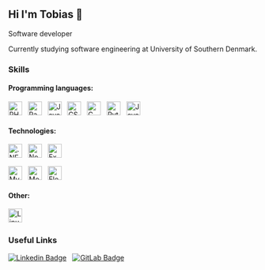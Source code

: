 ## Hi I'm Tobias 👋
Software developer

Currently studying software engineering at University of Southern Denmark.


### Skills
#### Programming languages:
<img src="https://img.shields.io/badge/PHP-282C34?logo=php&style=for-the-badge&link=https://github.com/Tubnielsen?tab=repositories&q=&type=&language=php&sort=" alt="PHP logo" title="PHP" height="28" /> &nbsp;
<img src="https://img.shields.io/badge/Pascal-282C34?logo=pascal&style=for-the-badge&link=https://github.com/Tubnielsen?tab=repositories&q=&type=&language=pascal&sort=" alt="Pascal logo" title="Pascal" height="28" /> &nbsp;
<img src="https://img.shields.io/badge/JavaScript-282C34?logo=javascript&style=for-the-badge&link=https://github.com/Tubnielsen?tab=repositories&q=&type=&language=javascript&sort=" alt="JavaScript logo" title="JavaScript" height="28" /> &nbsp;
<img src="https://img.shields.io/badge/C%23-282C34?logo=csharp&style=for-the-badge&link=https://github.com/Tubnielsen?tab=repositories&q=&type=&language=csharp&sort=" alt="CSharp logo" title="C#" height="28" /> &nbsp;
<img src="https://img.shields.io/badge/C-282C34?logo=C&style=for-the-badge&logoColor=white&link=https://github.com/Tubnielsen?tab=repositories&q=c&type=&language=&sort=" alt="C logo" title="C language" height="28" /> &nbsp;
<img src="https://img.shields.io/badge/Python-282C34?logo=python&style=for-the-badge&logoColor=white&link=https://github.com/Tubnielsen?tab=repositories&q=python&type=&language=&sort=" alt="Python logo" title="Python" height="28" /> &nbsp;
<img src="https://img.shields.io/badge/Java-282C34?logo=Java&style=for-the-badge&logoColor=white&link=https://github.com/Tubnielsen?tab=repositories&q=Java&type=&language=&sort=" alt="Java logo" title="Java" height="28" /> &nbsp;

#### Technologies:
<img src="https://img.shields.io/badge/.NET-282C34?logo=dotnet&style=for-the-badge&link=https://github.com/Tubnielsen?tab=repositories&q=&type=&language=csharp&sort=" alt=".NET logo" title=".NET" height="28" /> &nbsp;
<img src="https://img.shields.io/badge/Node.js-282C34?logo=nodedotjs&style=for-the-badge&link=https://github.com/Tubnielsen?tab=repositories&q=&type=&language=javascript&sort=" alt="Node.js logo" title="Node.js" height="28" /> &nbsp;
<img src="https://img.shields.io/badge/Express-282C34?logo=express&style=for-the-badge&link=https://github.com/Tubnielsen?tab=repositories&q=&type=&language=javascript&sort=" alt="Express.js logo" title="Express.js" height="28" /> &nbsp;

<img src="https://img.shields.io/badge/MySQL-282C34?logo=mysql&style=for-the-badge&logoColor=white&link=https://github.com/Tubnielsen?tab=repositories&q=mysql&type=&language=&sort=" alt="MySQL logo" title="MySQL" height="28" /> &nbsp;
<img src="https://img.shields.io/badge/MongoDB-282C34?logo=mongodb&style=for-the-badge&link=https://github.com/Tubnielsen?tab=repositories&q=mongodb&type=&language=&sort=" alt="MongoDB logo" title="MongoDB" height="28" /> &nbsp;
<img src="https://img.shields.io/badge/ElevateDB-282C34?logo=ElevateDB&style=for-the-badge&link=https://github.com/Tubnielsen?tab=repositories&q=&type=&language=SQL:2003&sort=" alt="ElevateDB logo" title="ElevateDB / SQL:2003" height="28" /> &nbsp;

#### Other:
<img src="https://img.shields.io/badge/Linux-282C34?logo=linux&style=for-the-badge&logoColor=white&link=https://github.com/Tubnielsen?tab=repositories&q=linux&type=&language=&sort=" alt="Linux logo" title="Linux" height="28" /> &nbsp;


### Useful Links

[![Linkedin Badge](https://img.shields.io/badge/-LinkedIn-282C34?style=for-the-badge&logo=Linkedin&logoColor=0077b5&link=https://www.linkedin.com/in/tobias-b%C3%B8gvad-nielsen-392234151/)](https://www.linkedin.com/in/tobias-b%C3%B8gvad-nielsen-392234151/) &nbsp;
[![GitLab Badge](https://img.shields.io/badge/-GitLab-282C34?style=for-the-badge&logo=GitLab&link=https://gitlab.com/Tubnielsen/)](https://gitlab.com/Tubnielsen) &nbsp;

